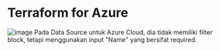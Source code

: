 # Terraform for Azure

![image](https://user-images.githubusercontent.com/65005696/134762687-0137ad1e-22e1-4951-990b-8f73bff4e605.png)
Pada Data Source untuk Azure Cloud,  dia tidak memiliki filter block, tetapi menggunakan input "Name" yang bersifat required.
